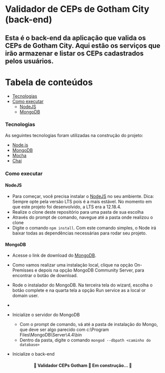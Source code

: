 # Validador de CEPs de Gotham City (back-end)

## Esta é o back-end da aplicação que valida os CEPs de Gotham City. Aqui estão os serviços que irão armazenar e listar os CEPs cadastrados pelos usuários.

Tabela de conteúdos
=================
<!--ts-->
   * [Tecnologias](#tecnologias)
   * [Como executar](#como-executar)
      * [NodeJS](#nodejs)
      * [MongoDB](#mongodb)	  
<!--te-->

### Tecnologias

As seguintes tecnologias foram utilizadas na construção do projeto:
- [Node.js](https://nodejs.org/en/)
- [MongoDB](https://www.mongodb.com/try?jmp=nav#community)
- [Mocha](https://mochajs.org/)
- [Chai](https://www.chaijs.com/)

### Como executar
#### NodeJS
- Para começar, você precisa instalar o [NodeJS](https://nodejs.org/en/) no seu ambiente. Dica: Sempre opte pela versão LTS pois é a mais estável. No momento em que este projeto foi desenvolvido, a LTS era a 12.18.4.
- Realize o clone deste repositório para uma pasta de sua escolha
- Através do prompt de comando, navegue até a pasta onde realizou o clone
- Digite o comando `npm install`. Com este comando simples, o Node irá baixar todas as dependências necessárias para rodar seu projeto.
#### MongoDB
- Acesse o link de download do [MongoDB](https://www.mongodb.com/try?jmp=nav#community).
- Como vamos realizar uma instalação local, clique na opção On-Premisses e depois na opção MongoDB Community Server, para encontrar o botão de download.
- Rode o instalador do MongoDB. Na terceira tela do wizard, escolha o botão complete e na quarta tela a opção Run service as a local or domain user.
- 

- Inicialize o servidor do MongoDB
	- Com o prompt de comando, vá até a pasta de instalação do Mongo, que deve ser algo parecido com c:\Program Files\MongoDB\Server\4.4\bin
	- Dentro da pasta, digite o comando `mongod --dbpath <caminho do database>`
- Inicialize o back-end
	
<h4 align="center"> 
	🚧  Validador CEPs Gotham 🚀 Em construção...  🚧
</h4>

